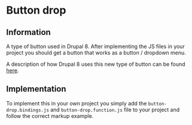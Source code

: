 # Button drop

## Information

A type of button used in Drupal 8. After implementing the JS files in your
project you should get a button that works as a button / dropdown menu.

A description of how Drupal 8 uses this new type of button can be found
[here](https://www.drupal.org/node/1804896).

## Implementation

To implement this in your own project you simply add the
`button-drop.bindings.js` and `button-drop.function.js` file to your project and
follow the correct markup example.
